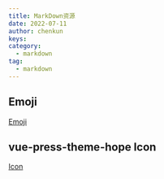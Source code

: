 ```yaml
---
title: MarkDown资源
date: 2022-07-11
author: chenkun
keys:
category:
  - markdown
tag:	
  - markdown
---
```


## Emoji

[Emoji](https://gist.github.com/rxaviers/7360908)

## vue-press-theme-hope Icon

[Icon](https://vuepress-theme-hope.github.io/v2/zh/guide/interface/icon.html)